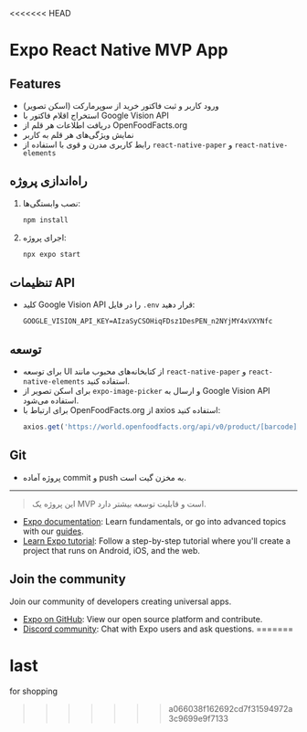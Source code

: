 <<<<<<< HEAD
# Expo React Native MVP App

## Features
- ورود کاربر و ثبت فاکتور خرید از سوپرمارکت (اسکن تصویر)
- استخراج اقلام فاکتور با Google Vision API
- دریافت اطلاعات هر قلم از OpenFoodFacts.org
- نمایش ویژگی‌های هر قلم به کاربر
- رابط کاربری مدرن و قوی با استفاده از `react-native-paper` و `react-native-elements`

## راه‌اندازی پروژه
1. نصب وابستگی‌ها:
   ```sh
   npm install
   ```
2. اجرای پروژه:
   ```sh
   npx expo start
   ```

## تنظیمات API
- کلید Google Vision API را در فایل `.env` قرار دهید:
  ```env
  GOOGLE_VISION_API_KEY=AIzaSyCSOHiqFDsz1DesPEN_n2NYjMY4xVXYNfc
  ```

## توسعه
- برای توسعه UI از کتابخانه‌های محبوب مانند `react-native-paper` و `react-native-elements` استفاده کنید.
- برای اسکن تصویر از `expo-image-picker` و ارسال به Google Vision API استفاده می‌شود.
- برای ارتباط با OpenFoodFacts.org از axios استفاده کنید:
  ```js
  axios.get('https://world.openfoodfacts.org/api/v0/product/[barcode].json')
  ```

## Git
- پروژه آماده commit و push به مخزن گیت است.

---

> این پروژه یک MVP است و قابلیت توسعه بیشتر دارد.

- [Expo documentation](https://docs.expo.dev/): Learn fundamentals, or go into advanced topics with our [guides](https://docs.expo.dev/guides).
- [Learn Expo tutorial](https://docs.expo.dev/tutorial/introduction/): Follow a step-by-step tutorial where you'll create a project that runs on Android, iOS, and the web.

## Join the community

Join our community of developers creating universal apps.

- [Expo on GitHub](https://github.com/expo/expo): View our open source platform and contribute.
- [Discord community](https://chat.expo.dev): Chat with Expo users and ask questions.
=======
# last
for shopping
>>>>>>> a066038f162692cd7f31594972a3c9699e9f7133

